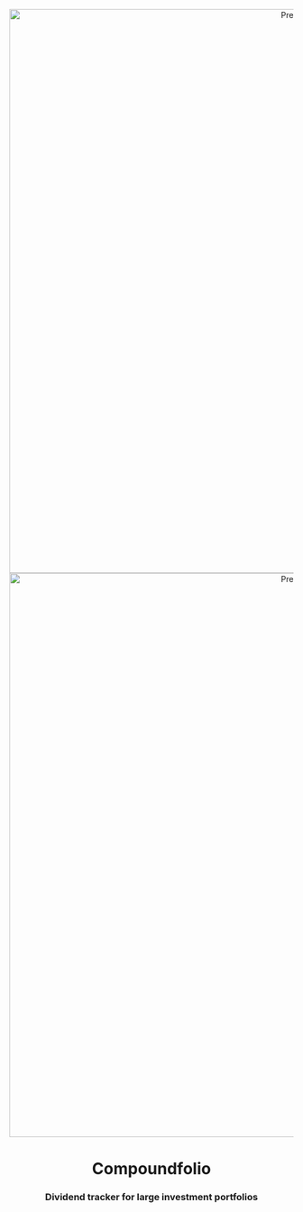<p align="center">
  <img width="1000" height="1000" src="https://user-images.githubusercontent.com/30416868/198287647-8dfaa6e5-1471-4478-b536-6705738e512f.png" alt="Preview">
  </br>
  <img width="1000" height="1000" src="https://user-images.githubusercontent.com/30416868/198288445-dcad18fc-269b-4421-9c83-ac6b47ba8b2e.png" alt="Preview">
  <h1 align="center">
    Compoundfolio <br>
    <h3 align="center">Dividend tracker for large investment portfolios</h3>
  </h1>
</p>
